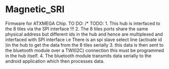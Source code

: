 # Magnetic_SRI
Firmware for ATXMEGA Chip.
TO DO:
/* TODO:
	1. This hub is interfaced to the 8 tiles via the SPI interface !!!
	2. The 8 tiles ports share the same physical address but different ids in the hub and hence are multiplexed and interfaced with SPI interface i.e There is an spi slave
	select line (activate id )in the hub to  get the data from the 8 tiles serially
	3. this data is then sent to the bluetooth module over a TWI(I2C) connection this must be programmed in the hub itself.
	4. The bluetooth module transmits data serially to the android application which then processes data.
